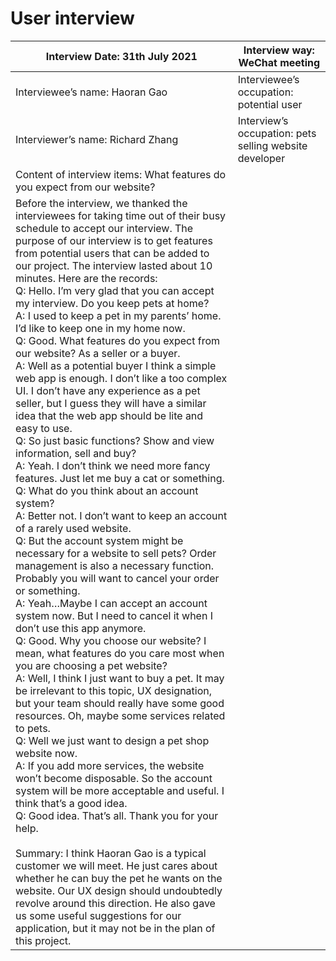 # User interview

| Interview Date: 31th July 2021                               | Interview way: WeChat meeting                           |
| ------------------------------------------------------------ | ------------------------------------------------------- |
| Interviewee’s name: Haoran Gao                               | Interviewee’s occupation: potential user                |
| Interviewer’s name: Richard Zhang                            | Interview’s occupation: pets selling  website developer |
| Content of interview items: What features  do you expect from our website? |                                                         |
| Before the interview, we thanked the  interviewees for taking time out of their busy schedule to accept our  interview. The purpose of our interview is to get features from potential  users that can be added to our project. The interview lasted about 10  minutes. Here are the records:     <br />Q: Hello. I’m very glad that you can  accept my interview. Do you keep pets at home?   <br />A: I used to keep a pet in my parents’  home. I’d like to keep one in my home now.   <br />Q: Good. What features do you expect from  our website? As a seller or a buyer.   <br />A: Well as a potential buyer I think a  simple web app is enough. I don’t like a too complex UI. I don’t have any experience  as a pet seller, but I guess they will have a similar idea that the web app  should be lite and easy to use.   <br />Q: So just basic functions? Show and view  information, sell and buy?   <br />A: Yeah. I don’t think we need more fancy  features. Just let me buy a cat or something.   <br />Q: What do you think about an account  system?   <br />A: Better not. I don’t want to keep an  account of a rarely used website.   <br />Q: But the account system might be  necessary for a website to sell pets? Order management is also a necessary  function. Probably you will want to cancel your order or something.   <br />A: Yeah…Maybe I can accept an account  system now. But I need to cancel it when I don’t use this app anymore.   <br />Q: Good. Why you choose our website? I  mean, what features do you care most when you are choosing a pet website?  <br />A: Well, I think I just want to buy a  pet. It may be irrelevant to this topic, UX designation, but your team should  really have some good resources. Oh, maybe some services related to pets.   <br />Q: Well we just want to design a pet shop  website now.   <br />A: If you add more services, the website  won’t become disposable. So the account system will be more acceptable and useful.  I think that’s a good idea.  <br />Q: Good idea. That’s all. Thank you for  your help.     <br /><br />Summary:   I think Haoran Gao is a typical customer  we will meet. He just cares about whether he can buy the pet he wants on the  website. Our UX design should undoubtedly revolve around this direction. He  also gave us some useful suggestions for our application, but it may not be  in the plan of this project. |                                                         |